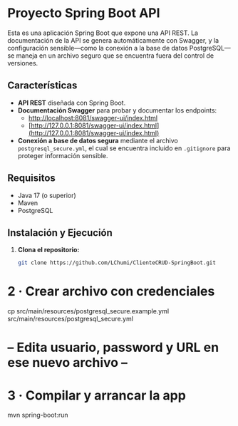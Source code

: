 # Proyecto Spring Boot API

Esta es una aplicación Spring Boot que expone una API REST. La documentación de la API se genera automáticamente con Swagger, y la configuración sensible—como la conexión a la base de datos PostgreSQL—se maneja en un archivo seguro que se encuentra fuera del control de versiones.

## Características

- **API REST** diseñada con Spring Boot.
- **Documentación Swagger** para probar y documentar los endpoints:
  - [http://localhost:8081/swagger-ui/index.html](http://localhost:8081/swagger-ui/index.html)
  - [http://127.0.0.1:8081/swagger-ui/index.html](http://127.0.0.1:8081/swagger-ui/index.html)
- **Conexión a base de datos segura** mediante el archivo `postgresql_secure.yml`, el cual se encuentra incluido en `.gitignore` para proteger información sensible.

## Requisitos

- Java 17 (o superior)
- Maven
- PostgreSQL

## Instalación y Ejecución

1. **Clona el repositorio:**

   ```bash
   git clone https://github.com/LChumi/ClienteCRUD-SpringBoot.git
   
# 2 · Crear archivo con credenciales
cp src/main/resources/postgresql_secure.example.yml \
   src/main/resources/postgresql_secure.yml
#  – Edita usuario, password y URL en ese nuevo archivo –

# 3 · Compilar y arrancar la app
mvn spring-boot:run
